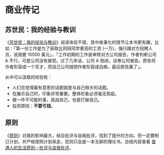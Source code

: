 # 商业传记

## 苏世民：我的经验与教训

《[苏世民：我的经验与教训](https://book.douban.com/subject/34952676/)》阅读体验不错，其中故事化的情节让本书更有趣，比如：「第一份工作是为了获取比同班同学更高的工资 (一万)，强行跟对方招聘人员，说我要 10500 美元」，「工作初期的工作是审核对方公司报告，作者判断公司 A 不行，可是公司没有接受。过了几年话，公司 A 倒闭，证券公司被告。原告将作者形容成一个天才，而自己公司就把作者形容成白痴，最后原告赢了」。

从中可以汲取的经验有：

- 人们总觉得最有意思的话题就是与自己相关的话题。
- 在展示自己时，印象非常重要。整体形象必须毫无瑕疵。
- 做一件不可能的事，挑战自己，也是打破自己。
- 投资原则：**不要亏钱**。

## 原则

《[原则](https://book.douban.com/subject/27608239/)》对我的影响最大，结合批评与自我批评，找到了提升的方向。但一定要制订计划，并严格按照计划来走，否则只会是一本无聊的理论书。总结内容查看 [普通人的生活原则－批评与自我批评](https://newzone.top/posts/2021-05-31-principles_criticism_and_self-criticism.html)。
